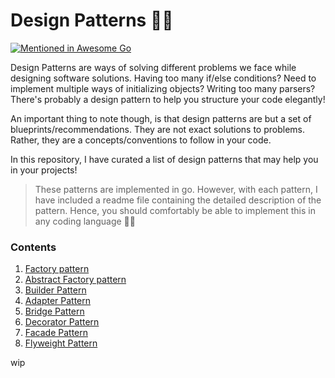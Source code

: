 # Design Patterns 🚀🧩

[![Mentioned in Awesome Go](https://awesome.re/mentioned-badge-flat.svg)](https://github.com/avelino/awesome-go)

Design Patterns are ways of solving different problems we face while designing software solutions. Having too many if/else conditions? Need to implement multiple ways of initializing objects? Writing too many parsers? There's probably a design pattern to help you structure your code elegantly!

An important thing to note though, is that design patterns are but a set of blueprints/recommendations. They are not exact solutions to problems. Rather, they are a concepts/conventions to follow in your code.

In this repository, I have curated a list of design patterns that may help you in your projects!

> These patterns are implemented in go. However, with each pattern, I have included a readme file containing the detailed description of the pattern. Hence, you should comfortably be able to implement this in any coding language 🤘🏽

### Contents

1. [Factory pattern](./1-factory)
2. [Abstract Factory pattern](./2-abstract-factory)
3. [Builder Pattern](./3-builder)
4. [Adapter Pattern](./4-adapter)
5. [Bridge Pattern](./5-bridge)
6. [Decorator Pattern](./6-decorator)
7. [Facade Pattern](./7-facade)
8. [Flyweight Pattern](./8-flyweight)

wip
